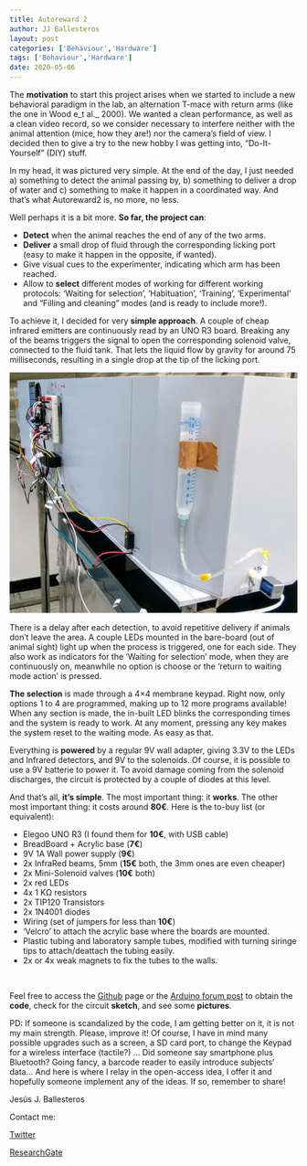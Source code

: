 ```yaml
---
title: Autoreward 2
author: JJ Ballesteros
layout: post
categories: ['Behaviour','Hardware']
tags: ['Behaviour','Hardware']
date: 2020-05-06
---
```



The **motivation** to start this project arises when we started to include a new behavioral paradigm in the lab, an alternation T-mace with return arms (like the one in Wood e_t al._ 2000). We wanted a clean performance, as well as a clean video record, so we consider necessary to interfere neither with the animal attention (mice, how they are!) nor the camera’s field of view. I decided then to give a try to the new hobby I was getting into, “Do-It-Yourself” (DIY) stuff.

In my head, it was pictured very simple. At the end of the day, I just needed a) something to detect the animal passing by, b) something to deliver a drop of water and c) something to make it happen in a coordinated way. And that’s what Autoreward2 is, no more, no less.

Well perhaps it is a bit more. **So far, the project can**:

  * **Detect** when the animal reaches the end of any of the two arms.
  * **Deliver** a small drop of fluid through the corresponding licking port (easy to make it happen in the opposite, if wanted).
  * Give visual cues to the experimenter, indicating which arm has been reached.
  * Allow to **select** different modes of working for different working protocols: ‘Waiting for selection’, ‘Habituation’, ‘Training’, ‘Experimental’ and “Filling and cleaning” modes (and is ready to include more!).

To achieve it, I decided for very **simple approach**. A couple of cheap infrared emitters are continuously read by an UNO R3 board. Breaking any of the beams triggers the signal to open the corresponding solenoid valve, connected to the fluid tank. That lets the liquid flow by gravity for around 75 milliseconds, resulting in a single drop at the tip of the licking port.

<div align="center">

![](./featured2.jpg)

</div>


There is a delay after each detection, to avoid repetitive delivery if animals don’t leave the area. A couple LEDs mounted in the bare-board (out of animal sight) light up when the process is triggered, one for each side. They also work as indicators for the ‘Waiting for selection’ mode, when they are continuously on, meanwhile no option is choose or the ‘return to waiting mode action’ is pressed.

**The selection** is made through a 4&#215;4 membrane keypad. Right now, only options 1 to 4 are programmed, making up to 12 more programs available! When any section is made, the in-built LED blinks the corresponding times and the system is ready to work. At any moment, pressing any key makes the system reset to the waiting mode. As easy as that.

Everything is **powered** by a regular 9V wall adapter, giving 3.3V to the LEDs and Infrared detectors, and 9V to the solenoids. Of course, it is possible to use a 9V batterie to power it. To avoid damage coming from the solenoid discharges, the circuit is protected by a couple of diodes at this level.

And that’s all, **it’s simple**. The most important thing: it **works**. The other most important thing: it costs around **80€**. Here is the to-buy list (or equivalent):

  * Elegoo UNO R3 (I found them for **10€**, with USB cable)
  * BreadBoard + Acrylic base (**7€**)
  * 9V 1A Wall power supply (**9€**)
  * 2x InfraRed beams, 5mm (**15€** both, the 3mm ones are even cheaper)
  * 2x Mini-Solenoid valves (**10€** both)
  * 2x red LEDs
  * 4x 1 KΩ resistors
  * 2x TIP120 Transistors
  * 2x 1N4001 diodes
  * Wiring (set of jumpers for less than **10€**)
  * ‘Velcro’ to attach the acrylic base where the boards are mounted.
  * Plastic tubing and laboratory sample tubes, modified with turning siringe tips to attach/deattach the tubing easily.
  * 2x or 4x weak magnets to fix the tubes to the walls.

&nbsp;

Feel free to access the [Github](https://github.com/jjballesteros/Arduino-AutoReward) page or the [Arduino forum post](http://forum.arduino.cc/index.php?topic=476643.0) to obtain the **code**, check for the circuit **sketch**, and see some **pictures**.


PD: If someone is scandalized by the code, I am getting better on it, it is not my main strength. Please, improve it! Of course, I have in mind many possible upgrades such as a screen, a SD card port, to change the Keypad for a wireless interface (tactile?) … Did someone say smartphone plus Bluetooth? Going fancy, a barcode reader to easily introduce subjects’ data… And here is where I relay in the open-access idea, I offer it and hopefully someone implement any of the ideas. If so, remember to share!

Jesús J. Ballesteros

Contact me:

[Twitter](https://twitter.com/jjballesterosc)

[ResearchGate](https://www.researchgate.net/profile/J_J_Ballesteros)
